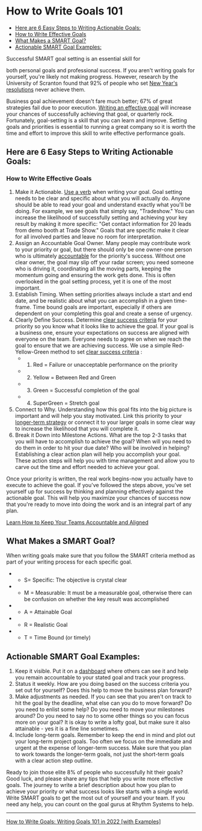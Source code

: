 
# How to Write Goals 101

-   [Here are 6 Easy Steps to Writing Actionable Goals:](#Here_are_6_Easy_Steps_to_Writing_Actionable_Goals:)   
-   [How to Write Effective Goals](#How_to_Write_Effective_Goals)
-   [What Makes a SMART Goal?](#What_Makes_a_SMART_Goal?)
-   [Actionable SMART Goal Examples:](#Actionable_SMART_Goal_Examples:)

Successful SMART goal setting is an essential skill for

both personal goals and professional success. If you aren't writing goals for yourself, you're likely not making progress. However, research by the University of Scranton found that 92% of people who set [New Year's resolutions](https://www.rhythmsystems.com/blog/how-to-finally-keep-your-new-years-resolutions-infographic) never achieve them.

Business goal achievement doesn't fare much better; 67% of great strategies fail due to poor execution. [Writing an effective goal](https://www.forbes.com/sites/annabelacton/2017/11/03/how-to-set-goals-and-why-you-should-do-it/) will increase your chances of successfully achieving that goal, or quarterly rock. Fortunately, goal-setting is a skill that you can learn and improve. Setting goals and priorities is essential to running a great company so it is worth the time and effort to improve this skill to write effective performance goals.


## Here are 6 Easy Steps to Writing Actionable Goals:

### How to Write Effective Goals
1.  Make it Actionable. [Use a verb](https://www.rhythmsystems.com/blog/characteristics-of-well-written-priorities) when writing your goal. Goal setting needs to be clear and specific about what you will actually do. Anyone should be able to read your goal and understand exactly what you'll be doing. For example, we see goals that simply say, "Tradeshow." You can increase the likelihood of successfully setting and achieving your key result by making it more specific: "Get contact information for 20 leads from demo booth at Trade Show." Goals that are specific make it clear for all involved parties and leave no room for interpretation.
2.  Assign an Accountable Goal Owner. Many people may contribute work to your priority or goal, but there should only be one owner-one person who is ultimately [accountable](https://www.rhythmsystems.com/blog/the-five-cs-of-team-accountability) for the priority's success. Without one clear owner, the goal may slip off your radar screen; you need someone who is driving it, coordinating all the moving parts, keeping the momentum going and ensuring the work gets done. This is often overlooked in the goal setting process, yet it is one of the most important.
3.  Establish Timing. When setting priorities always include a start and end date, and be realistic about what you can accomplish in a given time-frame. Time bound goals are important, especially if others are dependent on your completing this goal and create a sense of urgency.
4.  Clearly Define Success. Determine [clear success criteria](https://www.rhythmsystems.com/blog/bid/156464/setting-red-yellow-green-success-criteria-real-world-examples-using-smart) for your priority so you know what it looks like to achieve the goal. If your goal is a business one, ensure your expectations on success are aligned with everyone on the team. Everyone needs to agree on when we reach the goal to ensure that we are achieving success. We use a simple Red-Yellow-Green method to set [clear success criteria](https://www.rhythmsystems.com/blog/bid/156464/setting-red-yellow-green-success-criteria-real-world-examples-using-smart) :   
	- 1. Red = Failure or unacceptable performance on the priority
	- 2. Yellow = Between Red and Green
	- 3. Green = Successful completion of the goal
	- 4. SuperGreen = Stretch goal
5.  Connect to Why. Understanding how this goal fits into the big picture is important and will help you stay motivated. Link this priority to your [longer-term strategy](https://www.rhythmsystems.com/resources/strategy-growth) or connect it to your larger goals in some clear way to increase the likelihood that you will complete it.
6.  Break it Down into Milestone Actions. What are the top 2-3 tasks that you will have to accomplish to achieve the goal? When will you need to do them in order to hit your due date? Who will be involved in helping? Establishing a clear action plan will help you accomplish your goal. These action steps will help you with time management and allow you to carve out the time and effort needed to achieve your goal.

Once your priority is written, the real work begins-now you actually have to execute to achieve the goal. If you've followed the steps above, you've set yourself up for success by thinking and planning effectively against the actionable goal. This will help you maximize your chances of success now that you're ready to move into doing the work and is an integral part of any plan.

[Learn How to Keep Your Teams Accountable and Aligned](https://www.rhythmsystems.com/cs/c/?cta_guid=77f00ca8-6d3b-4830-9d1c-f360c3ac4123&signature=AAH58kG8HnsTGckS3tW4oFtf7ZJCJZFLUw&pageId=5773187569&placement_guid=250cfa5a-92cc-4c14-9958-f72b83576925&click=350842f6-a569-468e-bcfb-38e211a93a38&hsutk=f410ffc14e1208e40a99c30e34a7fd92&canon=https%3A%2F%2Fwww.rhythmsystems.com%2Fblog%2Fgoal-setting-101-how-to-write-an-effective-priority-infographic&portal_id=116436&redirect_url=APefjpEVkp9tOq4WKVSMQjPWc63dUHbNVxyeOvfSYnwpLlT9MvG_PSI7Lv4RGfk252S0E-vB4XtXh3ldOrjg4IPlQxfvUwNZK_X4FopVCuoeDm0dxFBYkdTIK5hhvY9DDhQIF4zdro4u5hETZBSmxLrEF_uIes2rvk3wFlDQvxb4BHNninYtPAQ&__hstc=214899720.f410ffc14e1208e40a99c30e34a7fd92.1658059020432.1658059020432.1658059020432.1&__hssc=214899720.1.1658059020432&__hsfp=2081767399&contentType=blog-post)


## What Makes a SMART Goal?
When writing goals make sure that you follow the SMART criteria method as part of your writing process for each specific goal.

-   * S= Specific: The objective is crystal clear
-   * M = Measurable: It must be a measurable goal, otherwise there can be confusion on whether the key result was accomplished
-   * A = Attainable Goal
-   * R = Realistic Goal
-   * T = Time Bound (or timely)


## Actionable SMART Goal Examples:
1.  Keep it visible. Put it on a [dashboard](https://www.rhythmsystems.com/resources/kpis-dashboards) where others can see it and help you remain accountable to your stated goal and track your progress.
2.  Status it weekly. How are you doing based on the success criteria you set out for yourself? Does this help to move the business plan forward?
3.  Make adjustments as needed. If you can see that you aren't on track to hit the goal by the deadline, what else can you do to move forward? Do you need to enlist some help? Do you need to move your milestones around? Do you need to say no to some other things so you can focus more on your goal? It is okay to write a lofty goal, but make sure it also attainable - yes it is a fine line sometimes.
4.  Include long-term goals. Remember to keep the end in mind and plot out your long-term project goals. Too often we focus on the immediate and urgent at the expense of longer-term success. Make sure that you plan to work towards the longer-term goals, not just the short-term goals with a clear action step outline.

Ready to join those elite 8% of people who successfully hit their goals? Good luck, and please share any tips that help you write more effective goals. The journey to write a brief description about how you plan to achieve your priority or what success looks like starts with a single world. Write SMART goals to get the most out of yourself and your team. If you need any help, you can count on the goal gurus at Rhythm Systems to help.


---
[How to Write Goals: Writing Goals 101 in 2022 [with Examples]](https://www.rhythmsystems.com/blog/goal-setting-101-how-to-write-an-effective-priority-infographic)